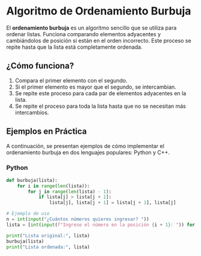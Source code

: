 # Algoritmo de Ordenamiento Burbuja

El **ordenamiento burbuja** es un algoritmo sencillo que se utiliza para ordenar listas. Funciona comparando elementos adyacentes y cambiándolos de posición si están en el orden incorrecto. Este proceso se repite hasta que la lista está completamente ordenada.

## ¿Cómo funciona?

1. Compara el primer elemento con el segundo.
2. Si el primer elemento es mayor que el segundo, se intercambian.
3. Se repite este proceso para cada par de elementos adyacentes en la lista.
4. Se repite el proceso para toda la lista hasta que no se necesitan más intercambios.

## Ejemplos en Práctica

A continuación, se presentan ejemplos de cómo implementar el ordenamiento burbuja en dos lenguajes populares: Python y C++.

### Python

```python
def burbuja(lista):
    for i in range(len(lista)):
        for j in range(len(lista) - 1):
            if lista[j] > lista[j + 1]:
                lista[j], lista[j + 1] = lista[j + 1], lista[j]

# Ejemplo de uso
n = int(input("¿Cuántos números quieres ingresar? "))
lista = [int(input(f"Ingrese el número en la posición {i + 1}: ")) for i in range(n)]

print("Lista original:", lista)
burbuja(lista)
print("Lista ordenada:", lista)
